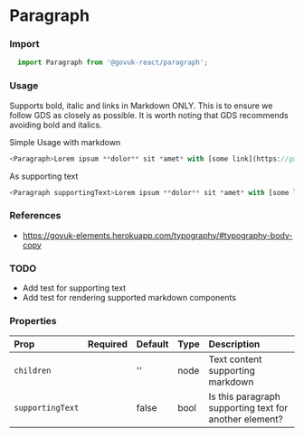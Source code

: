 Paragraph
=========

### Import
```js
  import Paragraph from '@govuk-react/paragraph';
```
<!-- STORY -->

### Usage

Supports bold, italic and links in Markdown ONLY.
This is to ensure we follow GDS as closely as possible.
It is worth noting that GDS recommends avoiding bold and italics.

Simple Usage with markdown
```js
<Paragraph>Lorem ipsum **dolor** sit *amet* with [some link](https://google.com)</Paragraph>
```

As supporting text
```js
<Paragraph supportingText>Lorem ipsum **dolor** sit *amet* with [some link](https://google.com)</Paragraph>
```

### References
- https://govuk-elements.herokuapp.com/typography/#typography-body-copy

### TODO
- Add test for supporting text
- Add test for rendering supported markdown components

### Properties
Prop | Required | Default | Type | Description
:--- | :------- | :------ | :--- | :----------
 `children` |  | '' | node | Text content supporting markdown
 `supportingText` |  | false | bool | Is this paragraph supporting text for another element?


